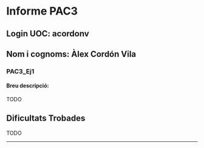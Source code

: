# Informe PAC3

## Login UOC: **acordonv**

## Nom i cognoms: **Àlex Cordón Vila**

### **PAC3_Ej1**

#### **Breu descripció:** 

TODO

## Dificultats Trobades

TODO

--------------------------